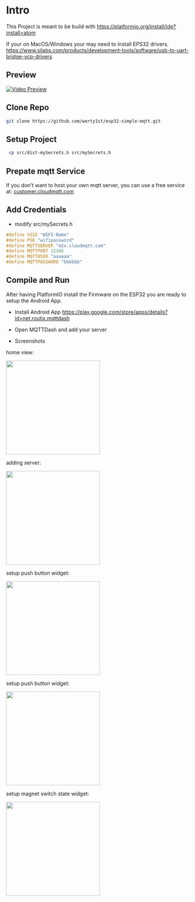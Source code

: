 # Intro

This Project is meant to be build with https://platformio.org/install/ide?install=atom

If your on MacOS/Windows your may need to install EPS32 drivers.
https://www.silabs.com/products/development-tools/software/usb-to-uart-bridge-vcp-drivers


## Preview

[![Video Preview](https://img.youtube.com/vi/FOfncYHcuVw/0.jpg)](https://www.youtube.com/watch?v=FOfncYHcuVw)


## Clone Repo
```bash
git clone https://github.com/werty1st/esp32-simple-mqtt.git
```

## Setup Project
```bash
 cp src/dist-mySecrets.h src/mySecrets.h
 ```

## Prepate mqtt Service

If you don't want to host your own mqtt server, you can use a free service at: [customer.cloudmqtt.com](https://customer.cloudmqtt.com)


## Add Credentials

* modify src/mySecrets.h

```cpp
#define SSID "WIFI-Name"
#define PSK "wifipassword"
#define MQTTSERVER "m2x.cloudmqtt.com"
#define MQTTPORT 12345
#define MQTTUSER "aaaaaa"
#define MQTTPASSWORD "bbbbbb"
```

## Compile and Run

After having PlatformIO install the Firmware on the ESP32 you are ready to setup the Android App.

* Install Android App https://play.google.com/store/apps/details?id=net.routix.mqttdash

* Open MQTTDash and add your server

* Screenshots

home view:

<img src="./screens/Screenshot_20190316-032649_MQTT Dash.jpg" width="256">

adding server:

<img src="./screens/Screenshot_20190316-032847_MQTT Dash.jpg" width="256">

setup push button widget:

<img src="./screens/Screenshot_20190316-032927_MQTT Dash.jpg" width="256">

setup push button widget:

<img src="./screens/Screenshot_20190316-033000_MQTT Dash.jpg" width="256">

setup magnet switch state widget:

<img src="./screens/Screenshot_20190316-033015_MQTT Dash.jpg" width="256">
